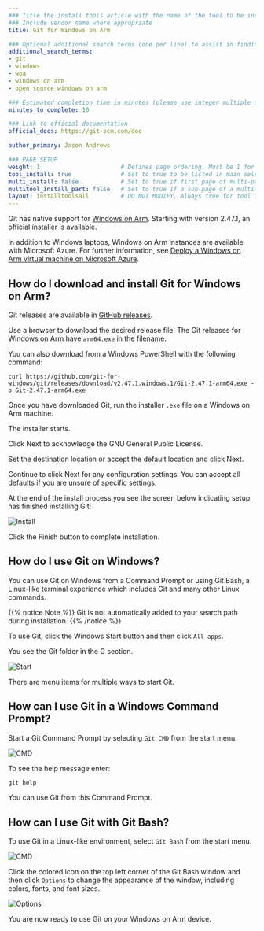```yaml
---
### Title the install tools article with the name of the tool to be installed
### Include vendor name where appropriate
title: Git for Windows on Arm

### Optional additional search terms (one per line) to assist in finding the article
additional_search_terms:
- git
- windows
- woa
- windows on arm
- open source windows on arm

### Estimated completion time in minutes (please use integer multiple of 5)
minutes_to_complete: 10

### Link to official documentation
official_docs: https://git-scm.com/doc

author_primary: Jason Andrews

### PAGE SETUP
weight: 1                       # Defines page ordering. Must be 1 for first (or only) page.
tool_install: true              # Set to true to be listed in main selection page, else false
multi_install: false            # Set to true if first page of multi-page article, else false
multitool_install_part: false   # Set to true if a sub-page of a multi-page article, else false
layout: installtoolsall         # DO NOT MODIFY. Always true for tool install articles
---
```


Git has native support for [Windows on Arm](https://learn.microsoft.com/en-us/windows/arm/overview). Starting with version 2.47.1, an official installer is available. 

In addition to Windows laptops, Windows on Arm instances are available with Microsoft Azure. For further information, see [Deploy a Windows on Arm virtual machine on Microsoft Azure](/learning-paths/cross-platform/woa_azure/).

## How do I download and install Git for Windows on Arm?

Git releases are available in [GitHub releases](https://github.com/git-for-windows/git/releases/).

Use a browser to download the desired release file. The Git releases for Windows on Arm have `arm64.exe` in the filename.

You can also download from a Windows PowerShell with the following command:

```command
curl https://github.com/git-for-windows/git/releases/download/v2.47.1.windows.1/Git-2.47.1-arm64.exe -o Git-2.47.1-arm64.exe
```

Once you have downloaded Git, run the installer `.exe` file on a Windows on Arm machine. 

The installer starts. 

Click Next to acknowledge the GNU General Public License.

Set the destination location or accept the default location and click Next.

Continue to click Next for any configuration settings. You can accept all defaults if you are unsure of specific settings.

At the end of the install process you see the screen below indicating setup has finished installing Git:

![Install](/install-guides/_images/git-woa.png)

Click the Finish button to complete installation. 

## How do I use Git on Windows? 

You can use Git on Windows from a Command Prompt or using Git Bash, a Linux-like terminal experience which includes Git and many other Linux commands. 

{{% notice Note %}}
Git is not automatically added to your search path during installation. 
{{% /notice %}}

To use Git, click the Windows Start button and then click `All apps`.

You see the Git folder in the G section.

![Start](/install-guides/_images/git2-woa.png)

There are menu items for multiple ways to start Git. 

## How can I use Git in a Windows Command Prompt?

Start a Git Command Prompt by selecting `Git CMD` from the start menu.

![CMD](/install-guides/_images/git3-woa.png)


To see the help message enter:

```cmd
git help
```

You can use Git from this Command Prompt. 

## How can I use Git with Git Bash?

To use Git in a Linux-like environment, select `Git Bash` from the start menu.

![CMD](/install-guides/_images/git4-woa.png)

Click the colored icon on the top left corner of the Git Bash window and then click `Options` to change the appearance of the window, including colors, fonts, and font sizes. 

![Options](/install-guides/_images/git5-woa.png)

You are now ready to use Git on your Windows on Arm device. 
